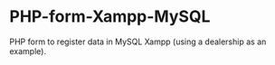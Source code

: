 # PHP-form-Xampp-MySQL
PHP form to register data in MySQL Xampp (using a dealership as an example).
